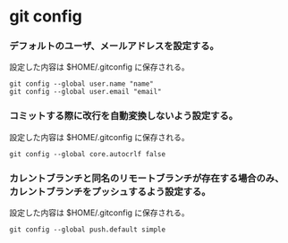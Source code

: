git config
==========

### デフォルトのユーザ、メールアドレスを設定する。
設定した内容は $HOME/.gitconfig に保存される。

    git config --global user.name "name"
    git config --global user.email "email"

### コミットする際に改行を自動変換しないよう設定する。
設定した内容は $HOME/.gitconfig に保存される。

    git config --global core.autocrlf false

### カレントブランチと同名のリモートブランチが存在する場合のみ、カレントブランチをプッシュするよう設定する。
設定した内容は $HOME/.gitconfig に保存される。

    git config --global push.default simple

